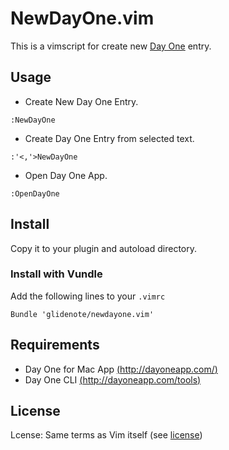 # NewDayOne.vim

This is a vimscript for create new [Day One](http://dayoneapp.com/) entry.

## Usage

 * Create New Day One Entry.

```
:NewDayOne
```

 * Create Day One Entry from selected text.

```
:'<,'>NewDayOne
```

 * Open Day One App.

```
:OpenDayOne
```

## Install

Copy it to your plugin and autoload directory.

### Install with Vundle

Add the following lines to your `.vimrc`

```
Bundle 'glidenote/newdayone.vim'
```

## Requirements

 * Day One for Mac App [(http://dayoneapp.com/)](http://dayoneapp.com/)
 * Day One CLI  [(http://dayoneapp.com/tools)](http://dayoneapp.com/tools/)

## License

Lcense: Same terms as Vim itself (see [license](http://vimdoc.sourceforge.net/htmldoc/uganda.html#license))
